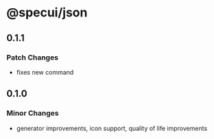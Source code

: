 # @specui/json

## 0.1.1

### Patch Changes

- fixes new command

## 0.1.0

### Minor Changes

- generator improvements, icon support, quality of life improvements
